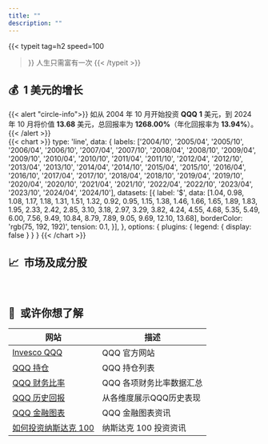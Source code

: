 ```yaml
---
title: ""
description: ""
---
```


{{< typeit 
  tag=h2
  speed=100
>}}
人生只需富有一次
{{< /typeit >}}

## 💰&nbsp;&nbsp;1 美元的增长
{{< alert "circle-info">}}
如从 2004 年 10 月开始投资 **QQQ** **1** 美元，到 2024 年 10 月将价值 **13.68** 美元，总回报率为 **1268.00%**（年化回报率为 **13.94%**）。
{{< /alert >}}
<br>
{{< chart >}}
type: 'line',
data: {
    labels: ['2004/10', '2005/04', '2005/10', '2006/04', '2006/10', '2007/04', '2007/10', '2008/04', '2008/10', '2009/04', '2009/10', '2010/04', '2010/10', '2011/04', '2011/10', '2012/04', '2012/10', '2013/04', '2013/10', '2014/04', '2014/10', '2015/04', '2015/10', '2016/04', '2016/10', '2017/04', '2017/10', '2018/04', '2018/10', '2019/04', '2019/10', '2020/04', '2020/10', '2021/04', '2021/10', '2022/04', '2022/10', '2023/04', '2023/10', '2024/04', '2024/10'],
    datasets: [{
        label: '$',
        data: [1.04, 0.98, 1.08, 1.17, 1.18, 1.31, 1.51, 1.32, 0.92, 0.95, 1.15, 1.38, 1.46, 1.66, 1.65, 1.89, 1.83, 1.95, 2.33, 2.42, 2.85, 3.10, 3.18, 2.97, 3.29, 3.82, 4.24, 4.55, 4.68, 5.35, 5.49, 6.00, 7.56, 9.49, 10.84, 8.79, 7.89, 9.05, 9.69, 12.10, 13.68],
        borderColor: 'rgb(75, 192, 192)',
        tension: 0.1,
    }],
},
options: {
    plugins: {
        legend: {
            display: false
        }
    }
}
{{< /chart >}}

## 📈&nbsp;&nbsp;市场及成分股
<div id="qqq-tradingview">
    <script>
        const container = document.getElementById('qqq-tradingview');
        const script = document.createElement('script');
        script.type = 'text/javascript';
        script.src = 'https://s3.tradingview.com/external-embedding/embed-widget-mini-symbol-overview.js';  // 加载TradingView库
        script.async = true; //  异步加载，不阻塞页面渲染
        script.textContent = `{"symbol": "NASDAQ:QQQ",
                                "width": "100%",
                                "height": "220",
                                "locale": "zh_CN",
                                "dateRange": "60M",
                                "colorTheme": "dark",
                                "isTransparent": true,
                                "autosize": true}`;
        container.appendChild(script);  //  将 <script> 标签添加到容器中
    </script>
</div>
<br>
<div id="ndx-holdings">
    <script>
        const container_holdings = document.getElementById('ndx-holdings');
        const script_holdings = document.createElement('script');
        script_holdings.type = 'text/javascript';
        script_holdings.src = 'https://s3.tradingview.com/external-embedding/embed-widget-stock-heatmap.js';         
        script_holdings.async = true; //  异步加载，不阻塞页面渲染
        script_holdings.textContent = `{"exchanges": [],
                                        "dataSource": "NASDAQ100",
                                        "grouping": "no_group",
                                        "blockSize": "market_cap_basic",
                                        "blockColor": "change",
                                        "locale": "zh_CN",
                                        "symbolUrl": "",
                                        "colorTheme": "dark",
                                        "hasTopBar": false,
                                        "isDataSetEnabled": false,
                                        "isZoomEnabled": false,
                                        "hasSymbolTooltip": true,
                                        "isMonoSize": false,
                                        "width": "100%",
                                        "height": "350"}`;
        container_holdings.appendChild(script_holdings);  //  将 <script> 标签添加到容器中
    </script>
</div>

## 🔗&nbsp;&nbsp;或许你想了解

| 网站 | 描述 |
|---|---|
| [Invesco QQQ](https://www.invesco.com/us/financial-products/etfs/product-detail?audienceType=Investor&productId=ETF-QQQ) | QQQ 官方网站 |
| [QQQ 持仓](https://www.invesco.com/us/financial-products/etfs/holdings?audienceType=Investor&ticker=QQQ) | QQQ 持仓列表 | 
| [QQQ 财务比率](https://marketchameleon.com/Overview/QQQ/ETF-Financial-Ratios/) | QQQ 各项财务比率数据汇总 | 
| [QQQ 历史回报](https://www.lazyportfolioetf.com/etf/invesco-qqq-trust-qqq/) | 从各维度展示QQQ历史表现 |
| [QQQ 金融图表](https://www.financecharts.com/etfs/QQQ/) | QQQ 金融图表资讯 |
| [如何投资纳斯达克 100](/posts/1728723295012-invest-qqq/) | 纳斯达克 100 投资资讯 |

